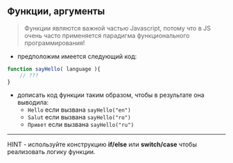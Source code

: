 ## Функции, аргументы


> Функции являются важной частью Javascript, потому что в JS очень часто применяется парадигма функционального программирования!


* предположим имеется следующий код:

```js
function sayHello( language ){
    // ???
}
```

* дописать код функции таким образом, чтобы в результате она выводила:
  * ```Hello``` если вызвана ```sayHello("en")```
  * ```Salut``` если вызвана ```sayHello("ro")```
  * ```Привет``` если вызвана ```sayHello("ru")```


---
HINT - используйте конструкцию **if/else** или **switch/case** чтобы реализовать логику функции.